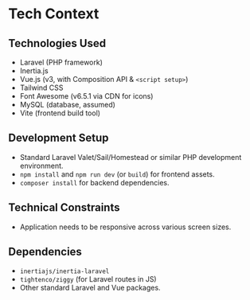 # Tech Context

## Technologies Used

- Laravel (PHP framework)
- Inertia.js
- Vue.js (v3, with Composition API & `<script setup>`)
- Tailwind CSS
- Font Awesome (v6.5.1 via CDN for icons)
- MySQL (database, assumed)
- Vite (frontend build tool)

## Development Setup

- Standard Laravel Valet/Sail/Homestead or similar PHP development environment.
- `npm install` and `npm run dev` (or `build`) for frontend assets.
- `composer install` for backend dependencies.

## Technical Constraints

- Application needs to be responsive across various screen sizes.

## Dependencies

- `inertiajs/inertia-laravel`
- `tightenco/ziggy` (for Laravel routes in JS)
- Other standard Laravel and Vue packages. 
